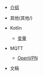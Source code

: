 <!-- * 工具类

    * [获取状态栏高度](工具类/获取状态栏高度.md)
    * [深色主题管理](工具类/深色主题管理.md) -->

<!-- * 开源库制作

* 性能优化
* 源码
* Activity
* JetPack
* Kotlin
* UI 设计 -->
* [介绍](README.md)
* 其他(其他/)

    <!-- * [错误帮助](其他/错误帮助.md)
    * [四大组件](其他/四大组件.md)
    * [项目结构](其他/项目结构.md)
    * [应用基础知识](其他/应用基础知识.md)
    * [Android 版本号对应 API](其他/Android版本号对应API.md)
    * [Android 开发手册](其他/Android开发手册.md) -->
* Kotlin
    * [变量](Kotlin/变量.md)
* MQTT

    * [OpenVPN](MQTT/OpenVPN.md)
* 文稿